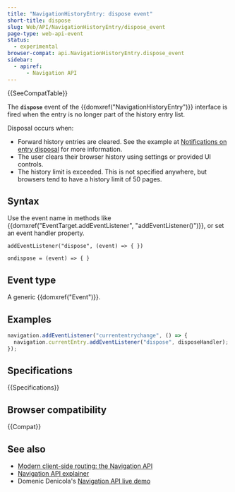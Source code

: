 ```yaml
---
title: "NavigationHistoryEntry: dispose event"
short-title: dispose
slug: Web/API/NavigationHistoryEntry/dispose_event
page-type: web-api-event
status:
  - experimental
browser-compat: api.NavigationHistoryEntry.dispose_event
sidebar:
  - apiref:
      - Navigation API
---
```


{{SeeCompatTable}}

The **`dispose`** event of the {{domxref("NavigationHistoryEntry")}} interface is fired when the entry is no longer part of the history entry list.

Disposal occurs when:

- Forward history entries are cleared. See the example at [Notifications on entry disposal](https://github.com/wicg/navigation-api#notifications-on-entry-disposal) for more information.
- The user clears their browser history using settings or provided UI controls.
- The history limit is exceeded. This is not specified anywhere, but browsers tend to have a history limit of 50 pages.

## Syntax

Use the event name in methods like {{domxref("EventTarget.addEventListener", "addEventListener()")}}, or set an event handler property.

```js-nolint
addEventListener("dispose", (event) => { })

ondispose = (event) => { }
```

## Event type

A generic {{domxref("Event")}}.

## Examples

```js
navigation.addEventListener("currententrychange", () => {
  navigation.currentEntry.addEventListener("dispose", disposeHandler);
});
```

## Specifications

{{Specifications}}

## Browser compatibility

{{Compat}}

## See also

- [Modern client-side routing: the Navigation API](https://developer.chrome.com/docs/web-platform/navigation-api/)
- [Navigation API explainer](https://github.com/WICG/navigation-api/blob/main/README.md)
- Domenic Denicola's [Navigation API live demo](https://gigantic-honored-octagon.glitch.me/)
